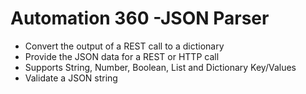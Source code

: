 # Automation 360 -JSON Parser
* Convert the output of a REST call to a dictionary
* Provide the JSON data for a REST or HTTP call
* Supports String, Number, Boolean, List and Dictionary Key/Values
* Validate a JSON string


